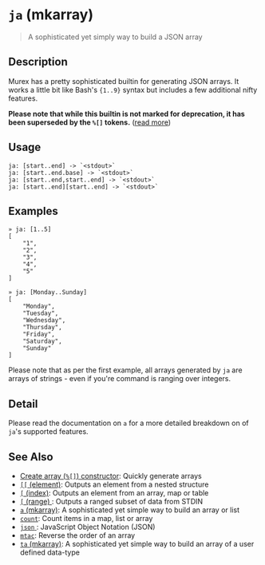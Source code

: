 # `ja` (mkarray)

> A sophisticated yet simply way to build a JSON array

## Description

Murex has a pretty sophisticated builtin for generating JSON arrays.
It works a little bit like Bash's `{1..9}` syntax but includes a few
additional nifty features.

**Please note that while this builtin is not marked for deprecation, it has
been superseded by the `%[]` tokens.** ([read more](/parser/create-array.md))

## Usage

    ja: [start..end] -> `<stdout>`
    ja: [start..end.base] -> `<stdout>`
    ja: [start..end,start..end] -> `<stdout>`
    ja: [start..end][start..end] -> `<stdout>`

## Examples

```
» ja: [1..5]
[
    "1",
    "2",
    "3",
    "4",
    "5"
]

» ja: [Monday..Sunday]
[
    "Monday",
    "Tuesday",
    "Wednesday",
    "Thursday",
    "Friday",
    "Saturday",
    "Sunday"
]
```

Please note that as per the first example, all arrays generated by `ja` are
arrays of strings - even if you're command is ranging over integers.

## Detail

Please read the documentation on `a` for a more detailed breakdown on of
`ja`'s supported features.

## See Also

- [Create array (`%[]`) constructor](/parser/create-array.md):
  Quickly generate arrays
- [`[[` (element)](./element.md):
  Outputs an element from a nested structure
- [`[` (index)](./index2.md):
  Outputs an element from an array, map or table
- [`[` (range) ](./range.md):
  Outputs a ranged subset of data from STDIN
- [`a` (mkarray)](./a.md):
  A sophisticated yet simple way to build an array or list
- [`count`](./count.md):
  Count items in a map, list or array
- [`json` ](/types/json.md):
  JavaScript Object Notation (JSON)
- [`mtac`](./mtac.md):
  Reverse the order of an array
- [`ta` (mkarray)](./ta.md):
  A sophisticated yet simple way to build an array of a user defined data-type
